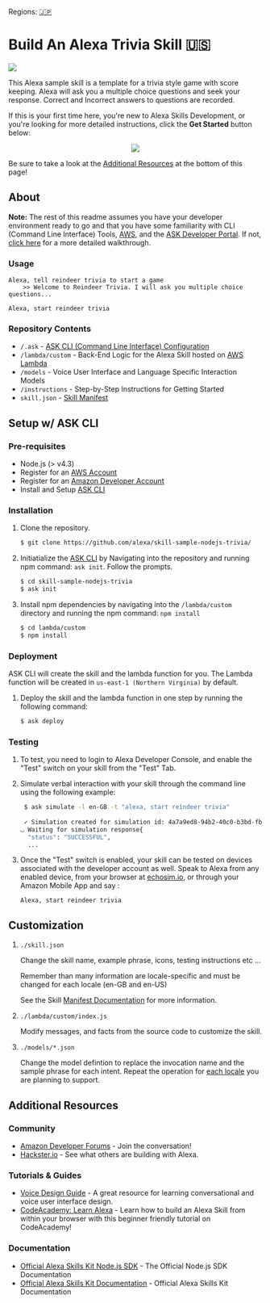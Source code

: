 Regions: [🇯🇵](../../tree/ja-JP)



#  Build An Alexa Trivia Skill 🇺🇸
<img src="https://m.media-amazon.com/images/G/01/mobile-apps/dex/alexa/alexa-skills-kit/tutorials/fact/header._TTH_.png" />


This Alexa sample skill is a template for a trivia style game with score keeping. Alexa will ask you a multiple choice questions and seek your response. Correct and Incorrect answers to questions are recorded.

If this is your first time here, you're new to Alexa Skills Development, or you're looking for more detailed instructions, click the **Get Started** button below:

<p align='center'>
<a href='./instructions/0-intro.md'><img src='https://camo.githubusercontent.com/db9b9ce26327ad3bac57ec4daf0961a382d75790/68747470733a2f2f6d2e6d656469612d616d617a6f6e2e636f6d2f696d616765732f472f30312f6d6f62696c652d617070732f6465782f616c6578612f616c6578612d736b696c6c732d6b69742f7475746f7269616c732f67656e6572616c2f627574746f6e732f627574746f6e5f6765745f737461727465642e5f5454485f2e706e67'></a>
</p>


Be sure to take a look at the [Additional Resources](#additional-resources) at the bottom of this page!


## About
**Note:** The rest of this readme assumes you have your developer environment ready to go and that you have some familiarity with CLI (Command Line Interface) Tools, [AWS](https://aws.amazon.com/), and the [ASK Developer Portal](https://developer.amazon.com/alexa-skills-kit). If not, [click here](./instructions/0-intro.md) for a more detailed walkthrough.


 
### Usage

```text
Alexa, tell reindeer trivia to start a game
	>> Welcome to Reindeer Trivia. I will ask you multiple choice questions...
	
Alexa, start reindeer trivia
```

### Repository Contents
* `/.ask`	- [ASK CLI (Command Line Interface) Configuration](https://developer.amazon.com/docs/smapi/ask-cli-intro.html)	 
* `/lambda/custom` - Back-End Logic for the Alexa Skill hosted on [AWS Lambda](https://aws.amazon.com/lambda/)
* `/models` - Voice User Interface and Language Specific Interaction Models
* `/instructions` - Step-by-Step Instructions for Getting Started
* `skill.json`	- [Skill Manifest](https://developer.amazon.com/docs/smapi/skill-manifest.html)

## Setup w/ ASK CLI

### Pre-requisites
	
* Node.js (> v4.3)
* Register for an [AWS Account](https://aws.amazon.com/)
* Register for an [Amazon Developer Account](https://developer.amazon.com/)
* Install and Setup [ASK CLI](https://developer.amazon.com/docs/smapi/quick-start-alexa-skills-kit-command-line-interface.html)

### Installation
1. Clone the repository.

	```bash
	$ git clone https://github.com/alexa/skill-sample-nodejs-trivia/
	```

2. Initiatialize the [ASK CLI](https://developer.amazon.com/docs/smapi/quick-start-alexa-skills-kit-command-line-interface.html) by Navigating into the repository and running npm command: `ask init`. Follow the prompts.
	
	```bash
	$ cd skill-sample-nodejs-trivia
	$ ask init
	```

3. Install npm dependencies by navigating into the `/lambda/custom` directory and running the npm command: `npm install`

	```bash
	$ cd lambda/custom
	$ npm install
	```


### Deployment

ASK CLI will create the skill and the lambda function for you. The Lambda function will be created in ```us-east-1 (Northern Virginia)``` by default.

1. Deploy the skill and the lambda function in one step by running the following command:

	```bash
	$ ask deploy 
	```

### Testing

1. To test, you need to login to Alexa Developer Console, and enable the "Test" switch on your skill from the "Test" Tab.

2. Simulate verbal interaction with your skill through the command line using the following example:

	```bash
	 $ ask simulate -l en-GB -t "alexa, start reindeer trivia"
	 
	 ✓ Simulation created for simulation id: 4a7a9ed8-94b2-40c0-b3bd-fb63d9887fa7
	◡ Waiting for simulation response{
	  "status": "SUCCESSFUL",
	  ...
	 ```
	 
3. Once the "Test" switch is enabled, your skill can be tested on devices associated with the developer account as well. Speak to Alexa from any enabled device, from your browser at [echosim.io](https://echosim.io/welcome), or through your Amazon Mobile App and say :

	```text
	Alexa, start reindeer trivia
	```



## Customization

1. ```./skill.json```

   Change the skill name, example phrase, icons, testing instructions etc ...

   Remember than many information are locale-specific and must be changed for each locale (en-GB and en-US)

   See the Skill [Manifest Documentation](https://developer.amazon.com/docs/smapi/skill-manifest.html) for more information.

2. ```./lambda/custom/index.js```

   Modify messages, and facts from the source code to customize the skill.

3. ```./models/*.json```

	Change the model defintion to replace the invocation name and the sample phrase for each intent.  Repeat the operation for [each locale](https://developer.amazon.com/public/solutions/alexa/alexa-skills-kit/docs/developing-skills-in-multiple-languages) you are planning to support.

## Additional Resources

### Community
* [Amazon Developer Forums](https://forums.developer.amazon.com/spaces/165/index.html) - Join the conversation!
* [Hackster.io](https://www.hackster.io/amazon-alexa) - See what others are building with Alexa.

### Tutorials & Guides
* [Voice Design Guide](https://developer.amazon.com/designing-for-voice/) - A great resource for learning conversational and voice user interface design.
* [CodeAcademy: Learn Alexa](https://www.codecademy.com/learn/learn-alexa) - Learn how to build an Alexa Skill from within your browser with this beginner friendly tutorial on CodeAcademy!

### Documentation
* [Official Alexa Skills Kit Node.js SDK](https://www.npmjs.com/package/alexa-sdk) - The Official Node.js SDK Documentation
*  [Official Alexa Skills Kit Documentation](https://developer.amazon.com/docs/ask-overviews/build-skills-with-the-alexa-skills-kit.html) - Official Alexa Skills Kit Documentation
